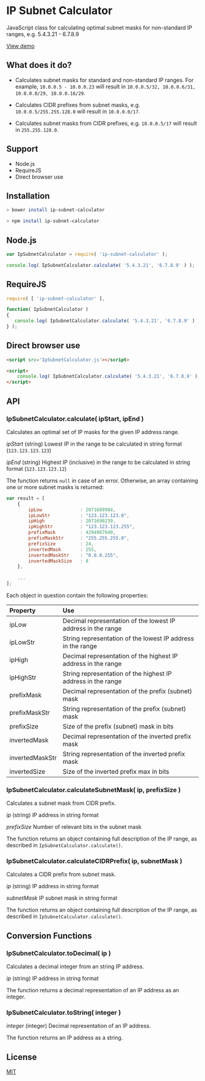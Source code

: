 IP Subnet Calculator
=================

JavaScript class for calculating optimal subnet masks for non-standard IP ranges, e.g. 5.4.3.21 - 6.7.8.9

[View demo](http://franksrevenge.github.io/IPSubnetCalculator/)


What does it do?
----------------

* Calculates subnet masks for standard and non-standard IP ranges. For example, `10.0.0.5 - 10.0.0.23` will result in `10.0.0.5/32, 10.0.0.6/31, 10.0.0.8/29, 10.0.0.16/29`.

* Calculates CIDR prefixes from subnet masks, e.g. `10.0.0.5/255.255.128.0` will result in `10.0.0.0/17`.

* Calculates subnet masks from CIDR prefixes, e.g. `10.0.0.5/17` will result in `255.255.128.0`.


Support
-------

* Node.js
* RequireJS
* Direct browser use


Installation
------------

```sh
> bower install ip-subnet-calculator

> npm install ip-subnet-calculator
```


Node.js
-------

```javascript
var IpSubnetCalculator = require( 'ip-subnet-calculator' );

console.log( IpSubnetCalculator.calculate( '5.4.3.21', '6.7.8.9' ) );
```


RequireJS
---------

```javascript
require( [ 'ip-subnet-calculator' ],

function( IpSubnetCalculator )
{
   console.log( IpSubnetCalculator.calculate( '5.4.3.21', '6.7.8.9' ) ); 
} );
```


Direct browser use
------------------

```html
<script src='IpSubnetCalculator.js'></script>

<script>
    console.log( IpSubnetCalculator.calculate( '5.4.3.21', '6.7.8.9' ) );
</script>
```


API
---

### IpSubnetCalculator.calculate( ipStart, ipEnd ) ###

Calculates an optimal set of IP masks for the given IP address range.

*ipStart* (string) Lowest IP in the range to be calculated in string format (`123.123.123.123`)

*ipEnd* (string) Highest IP (inclusive) in the range to be calculated in string format (`123.123.123.12`)

The function returns `null` in case of an error. Otherwise, an array containing one or more subnet
masks is returned:

```javascript
var result = [
    {
        ipLow              : 2071689984,
        ipLowStr           : "123.123.123.0",
        ipHigh             : 2071690239,
        ipHighStr          : "123.123.123.255",
        prefixMask         : 4294967040,
        prefixMaskStr      : "255.255.255.0",
        prefixSize         : 24,
        invertedMask       : 255,
        invertedMaskStr    : "0.0.0.255",
        invertedMaskSize   : 8
    },
    
    ...
];
```

Each object in question contain the following properties:

| Property             | Use                                                            |
:----------------------|:---------------------------------------------------------------|
| ipLow                | Decimal representation of the lowest IP address in the range   |
| ipLowStr             | String representation of the lowest IP address in the range    |
| ipHigh               | Decimal representation of the highest IP address in the range  |
| ipHighStr            | String representation of the highest IP address in the range   |
| prefixMask           | Decimal representation of the prefix (subnet) mask             |
| prefixMaskStr        | String representation of the prefix (subnet) mask              |
| prefixSize           | Size of the prefix (subnet) mask in bits                       |
| invertedMask         | Decimal representation of the inverted prefix mask             |
| invertedMaskStr      | String representation of the inverted prefix mask              |
| invertedSize         | Size of the inverted prefix max in bits                        |


### IpSubnetCalculator.calculateSubnetMask( ip, prefixSize ) ###

Calculates a subnet mask from CIDR prefix.

*ip* (string) IP address in string format

*prefixSize* Number of relevant bits in the subnet mask

The function returns an object containing full description of the IP range, as described in `IpSubnetCalculator.calculate()`.


### IpSubnetCalculator.calculateCIDRPrefix( ip, subnetMask ) ###

Calculates a CIDR prefix from subnet mask.

*ip* (string) IP address in string format

*subnetMask* IP subnet mask in string format

The function returns an object containing full description of the IP range, as described in `IpSubnetCalculator.calculate()`.


## Conversion Functions ##

### IpSubnetCalculator.toDecimal( ip ) ###

Calculates a decimal integer from an string IP address.

*ip* (string) IP address in string format

The function returns a decimal representation of an IP address as an integer.


### IpSubnetCalculator.toString( integer ) ###

*integer* (integer) Decimal representation of an IP address.

The function returns an IP address as a string.



License
-------

[MIT](http://opensource.org/licenses/MIT)


